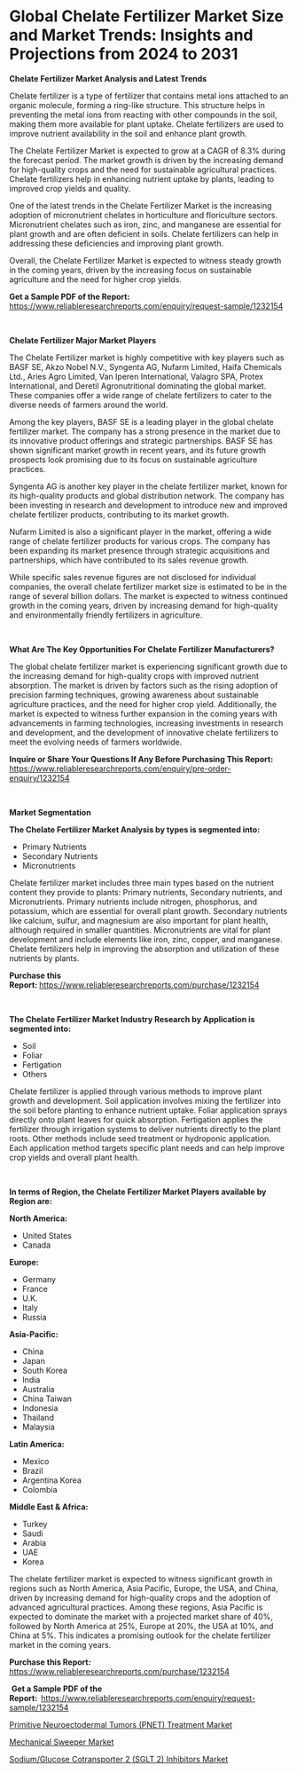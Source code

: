 <p><h1>Global Chelate Fertilizer Market Size and Market Trends: Insights and Projections from 2024 to 2031</h1></p><p><strong>Chelate Fertilizer Market Analysis and Latest Trends</strong></p>
<p><p>Chelate fertilizer is a type of fertilizer that contains metal ions attached to an organic molecule, forming a ring-like structure. This structure helps in preventing the metal ions from reacting with other compounds in the soil, making them more available for plant uptake. Chelate fertilizers are used to improve nutrient availability in the soil and enhance plant growth.</p><p>The Chelate Fertilizer Market is expected to grow at a CAGR of 8.3% during the forecast period. The market growth is driven by the increasing demand for high-quality crops and the need for sustainable agricultural practices. Chelate fertilizers help in enhancing nutrient uptake by plants, leading to improved crop yields and quality.</p><p>One of the latest trends in the Chelate Fertilizer Market is the increasing adoption of micronutrient chelates in horticulture and floriculture sectors. Micronutrient chelates such as iron, zinc, and manganese are essential for plant growth and are often deficient in soils. Chelate fertilizers can help in addressing these deficiencies and improving plant growth.</p><p>Overall, the Chelate Fertilizer Market is expected to witness steady growth in the coming years, driven by the increasing focus on sustainable agriculture and the need for higher crop yields.</p></p>
<p><strong>Get a Sample PDF of the Report:&nbsp;</strong> <a href="https://www.reliableresearchreports.com/enquiry/request-sample/1232154">https://www.reliableresearchreports.com/enquiry/request-sample/1232154</a></p>
<p>&nbsp;</p>
<p><strong>Chelate Fertilizer Major Market Players</strong></p>
<p><p>The Chelate Fertilizer market is highly competitive with key players such as BASF SE, Akzo Nobel N.V., Syngenta AG, Nufarm Limited, Haifa Chemicals Ltd., Aries Agro Limited, Van Iperen International, Valagro SPA, Protex International, and Deretil Agronutritional dominating the global market. These companies offer a wide range of chelate fertilizers to cater to the diverse needs of farmers around the world.</p><p>Among the key players, BASF SE is a leading player in the global chelate fertilizer market. The company has a strong presence in the market due to its innovative product offerings and strategic partnerships. BASF SE has shown significant market growth in recent years, and its future growth prospects look promising due to its focus on sustainable agriculture practices.</p><p>Syngenta AG is another key player in the chelate fertilizer market, known for its high-quality products and global distribution network. The company has been investing in research and development to introduce new and improved chelate fertilizer products, contributing to its market growth.</p><p>Nufarm Limited is also a significant player in the market, offering a wide range of chelate fertilizer products for various crops. The company has been expanding its market presence through strategic acquisitions and partnerships, which have contributed to its sales revenue growth.</p><p>While specific sales revenue figures are not disclosed for individual companies, the overall chelate fertilizer market size is estimated to be in the range of several billion dollars. The market is expected to witness continued growth in the coming years, driven by increasing demand for high-quality and environmentally friendly fertilizers in agriculture.</p></p>
<p>&nbsp;</p>
<p><strong>What Are The Key Opportunities For Chelate Fertilizer Manufacturers?</strong></p>
<p><p>The global chelate fertilizer market is experiencing significant growth due to the increasing demand for high-quality crops with improved nutrient absorption. The market is driven by factors such as the rising adoption of precision farming techniques, growing awareness about sustainable agriculture practices, and the need for higher crop yield. Additionally, the market is expected to witness further expansion in the coming years with advancements in farming technologies, increasing investments in research and development, and the development of innovative chelate fertilizers to meet the evolving needs of farmers worldwide.</p></p>
<p><strong>Inquire or Share Your Questions If Any Before Purchasing This Report:</strong> <a href="https://www.reliableresearchreports.com/enquiry/pre-order-enquiry/1232154">https://www.reliableresearchreports.com/enquiry/pre-order-enquiry/1232154</a></p>
<p>&nbsp;</p>
<p><strong>Market Segmentation</strong></p>
<p><strong>The Chelate Fertilizer Market Analysis by types is segmented into:</strong></p>
<p><ul><li>Primary Nutrients</li><li>Secondary Nutrients</li><li>Micronutrients</li></ul></p>
<p><p>Chelate fertilizer market includes three main types based on the nutrient content they provide to plants: Primary nutrients, Secondary nutrients, and Micronutrients. Primary nutrients include nitrogen, phosphorus, and potassium, which are essential for overall plant growth. Secondary nutrients like calcium, sulfur, and magnesium are also important for plant health, although required in smaller quantities. Micronutrients are vital for plant development and include elements like iron, zinc, copper, and manganese. Chelate fertilizers help in improving the absorption and utilization of these nutrients by plants.</p></p>
<p><strong>Purchase this Report:&nbsp;</strong><a href="https://www.reliableresearchreports.com/purchase/1232154">https://www.reliableresearchreports.com/purchase/1232154</a></p>
<p>&nbsp;</p>
<p><strong>The Chelate Fertilizer Market Industry Research by Application is segmented into:</strong></p>
<p><ul><li>Soil</li><li>Foliar</li><li>Fertigation</li><li>Others</li></ul></p>
<p><p>Chelate fertilizer is applied through various methods to improve plant growth and development. Soil application involves mixing the fertilizer into the soil before planting to enhance nutrient uptake. Foliar application sprays directly onto plant leaves for quick absorption. Fertigation applies the fertilizer through irrigation systems to deliver nutrients directly to the plant roots. Other methods include seed treatment or hydroponic application. Each application method targets specific plant needs and can help improve crop yields and overall plant health.</p></p>
<p>&nbsp;</p>
<p><strong>In terms of Region, the Chelate Fertilizer Market Players available by Region are:</strong></p>
<p>
    <p> <strong> North America: </strong>
        <ul>
            <li>United States</li>
            <li>Canada</li>
        </ul>
        </p> 
    <p> <strong> Europe: </strong>
        <ul>
            <li>Germany</li>
            <li>France</li>
            <li>U.K.</li>
            <li>Italy</li>
            <li>Russia</li>
        </ul>
        </p> 
    <p> <strong> Asia-Pacific: </strong>
        <ul>
            <li>China</li>
            <li>Japan</li>
            <li>South Korea</li>
            <li>India</li>
            <li>Australia</li>
            <li>China Taiwan</li>
            <li>Indonesia</li>
            <li>Thailand</li>
            <li>Malaysia</li>
        </ul>
        </p> 
    <p> <strong> Latin America: </strong>
        <ul>
            <li>Mexico</li>
            <li>Brazil</li>
            <li>Argentina Korea</li>
            <li>Colombia</li>
        </ul>
        </p> 
    <p> <strong> Middle East & Africa: </strong>
        <ul>
            <li>Turkey</li>
            <li>Saudi</li>
            <li>Arabia</li>
            <li>UAE</li>
            <li>Korea</li>
        </ul>
    </p>
    </p>
<p><p>The chelate fertilizer market is expected to witness significant growth in regions such as North America, Asia Pacific, Europe, the USA, and China, driven by increasing demand for high-quality crops and the adoption of advanced agricultural practices. Among these regions, Asia Pacific is expected to dominate the market with a projected market share of 40%, followed by North America at 25%, Europe at 20%, the USA at 10%, and China at 5%. This indicates a promising outlook for the chelate fertilizer market in the coming years.</p></p>
<p><strong>Purchase this Report: </strong><a href="https://www.reliableresearchreports.com/purchase/1232154">https://www.reliableresearchreports.com/purchase/1232154</a></p>
<p>&nbsp;<strong>Get a Sample PDF of the Report:&nbsp;&nbsp;</strong><a href="https://www.reliableresearchreports.com/enquiry/request-sample/1232154">https://www.reliableresearchreports.com/enquiry/request-sample/1232154</a></p>
<p><strong></strong></p>
<p><p><a href="https://view.publitas.com/reportprime-1/primitive-neuroectodermal-tumors-pnet-treatment-market-insights-market-players-and-forecast-till-2030/">Primitive Neuroectodermal Tumors (PNET) Treatment Market</a></p><p><a href="https://view.publitas.com/reportprime-1/mechanical-sweeper-market-research-report-the-key-to-successful-business-strategy-forecasted-for-period-from-2023-2030/">Mechanical Sweeper Market</a></p><p><a href="https://view.publitas.com/reportprime-1/sodium-glucose-cotransporter-2-sglt-2-inhibitors-market-size-growth-outlook-from-2023-to-2030-projecting-at-markets-trends-analysis-by-application-regional-outlook-and-revenue/">Sodium/Glucose Cotransporter 2 (SGLT 2) Inhibitors Market</a></p></p>